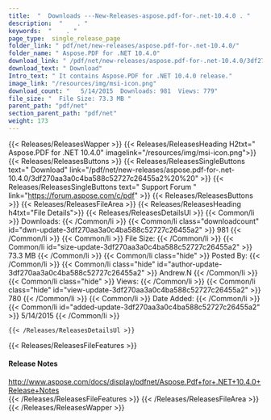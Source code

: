 ```yaml
---
title:  "  Downloads ---New-Releases-aspose.pdf-for-.net-10.4.0 . " 
description:  "    . " 
keywords:  "    . " 
page_type:  single_release_page
folder_link: " pdf/net/new-releases/aspose.pdf-for-.net-10.4.0/"
folder_name: " Aspose.PDF for .NET 10.4.0"
download_link: " /pdf/net/new-releases/aspose.pdf-for-.net-10.4.0/3df270aa3a0c4ba588c52727c26455a2"
download_text: " Download"
Intro_text: " It contains Aspose.PDF for .NET 10.4.0 release."
image_link: "/resources/img/msi-icon.png"
download_count: "   5/14/2015  Downloads: 981  Views: 779"
file_size: "  File Size: 73.3 MB "
parent_path: "pdf/net"
section_parent_path: "pdf/net"
weight: 173 
---
```


{{< Releases/ReleasesWapper >}}
  {{< Releases/ReleasesHeading H2txt=" Aspose.PDF for .NET 10.4.0" imagelink="/resources/img/msi-icon.png">}}
  {{< Releases/ReleasesButtons >}}
    {{< Releases/ReleasesSingleButtons text=" Download" link="/pdf/net/new-releases/aspose.pdf-for-.net-10.4.0/3df270aa3a0c4ba588c52727c26455a2%20%20" >}}
    {{< Releases/ReleasesSingleButtons text=" Support Forum " link="https://forum.aspose.com/c/pdf" >}}
  {{< Releases/ReleasesButtons >}}
  {{< Releases/ReleasesFileArea >}}
    {{< Releases/ReleasesHeading h4txt="File Details">}}
    {{< Releases/ReleasesDetailsUl >}}
            {{< Common/li  >}} Downloads: {{< /Common/li >}} 
      {{< Common/li class="downloadcount" id="dwn-update-3df270aa3a0c4ba588c52727c26455a2" >}} 981 {{< /Common/li >}} 
      {{< Common/li  >}} File Size: {{< /Common/li >}} 
      {{< Common/li id="size-update-3df270aa3a0c4ba588c52727c26455a2" >}} 73.3 MB {{< /Common/li >}} 
      {{< Common/li  class="hide" >}} Posted By: {{< /Common/li >}} 
      {{< Common/li class="hide" id="author-update-3df270aa3a0c4ba588c52727c26455a2" >}} Andrew.N {{< /Common/li >}} 
      {{< Common/li class="hide"  >}} Views: {{< /Common/li >}} 
      {{< Common/li class="hide" id="view-update-3df270aa3a0c4ba588c52727c26455a2" >}} 780 {{< /Common/li >}} 
      {{< Common/li  >}} Date Added: {{< /Common/li >}} 
      {{< Common/li id="added-update-3df270aa3a0c4ba588c52727c26455a2" >}} 5/14/2015 {{< /Common/li >}} 

    {{< /Releases/ReleasesDetailsUl >}}

  {{< Releases/ReleasesFileFeatures >}}
      <h4>Release Notes</h4><div><a href="http://www.aspose.com/docs/display/pdfnet/Aspose.Pdf+for+.NET+10.4.0+Release+Notes">http://www.aspose.com/docs/display/pdfnet/Aspose.Pdf+for+.NET+10.4.0+Release+Notes</a></div>
  {{< /Releases/ReleasesFileFeatures >}}
 {{< /Releases/ReleasesFileArea >}}
{{< /Releases/ReleasesWapper >}}


